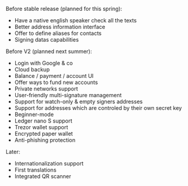 Before stable release (planned for this spring):

- Have a native english speaker check all the texts
- Better address information interface
- Offer to define aliases for contacts
- Signing datas capabilities

Before V2 (planned next summer):

- Login with Google & co
- Cloud backup
- Balance / payment / account UI
- Offer ways to fund new accounts
- Private networks support
- User-friendly multi-signature management
- Support for watch-only & empty signers addresses
- Support for addresses which are controled by their own secret key
- Beginner-mode
- Ledger nano S support
- Trezor wallet support
- Encrypted paper wallet
- Anti-phishing protection

Later:

- Internationalization support
- First translations
- Integrated QR scanner
